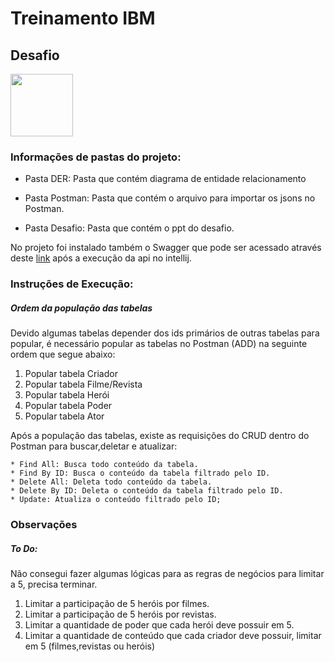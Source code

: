  # Treinamento IBM
 ## Desafio
<img src="https://upload.wikimedia.org/wikipedia/commons/thumb/0/04/MarvelLogo.svg/1920px-MarvelLogo.svg.png" weight="500" height="100">



### Informações de pastas do projeto:

* Pasta DER: Pasta que contém diagrama de entidade relacionamento

* Pasta Postman: Pasta que contém o arquivo para importar os jsons no Postman.

* Pasta Desafio: Pasta que contém o ppt do desafio.

No projeto foi instalado também o Swagger que pode ser acessado através deste [link](http://localhost:8080/swagger-ui.html) após a execução da api no intellij.



### Instruções de Execução:

##### Ordem da população das tabelas

Devido algumas tabelas depender dos ids primários de outras tabelas para popular, é necessário popular as tabelas no Postman (ADD) na seguinte ordem que segue abaixo:

1. Popular tabela Criador
2. Popular tabela Filme/Revista
3. Popular tabela Herói
4. Popular tabela Poder
5. Popular tabela Ator

Após a população das tabelas, existe as requisições do CRUD dentro do Postman para buscar,deletar e atualizar:

	* Find All: Busca todo conteúdo da tabela.
	* Find By ID: Busca o conteúdo da tabela filtrado pelo ID.
	* Delete All: Deleta todo conteúdo da tabela.
	* Delete By ID: Deleta o conteúdo da tabela filtrado pelo ID.
	* Update: Atualiza o conteúdo filtrado pelo ID;



### Observações

##### To Do: 

Não consegui fazer algumas lógicas para as regras de negócios para limitar a 5, precisa terminar.

1. Limitar a participação de 5 heróis por filmes.
2. Limitar a participação de 5 heróis por revistas.
3. Limitar a quantidade de poder que cada herói deve possuir em 5.
4. Limitar a quantidade de conteúdo que cada criador deve possuir, limitar em 5 (filmes,revistas ou heróis)